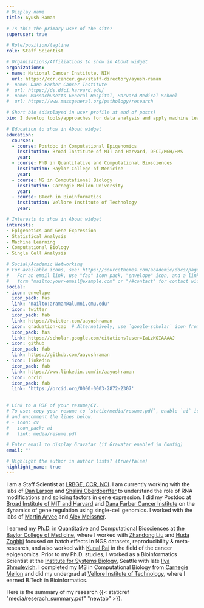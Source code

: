 ```yaml
---
# Display name
title: Ayush Raman

# Is this the primary user of the site?
superuser: true

# Role/position/tagline
role: Staff Scientist

# Organizations/Affiliations to show in About widget
organizations:
- name: National Cancer Institute, NIH
  url: https://ccr.cancer.gov/staff-directory/ayush-raman
#- name: Dana Farber Cancer Institute
#  url: https://ds.dfci.harvard.edu/
#- name: Massachusetts General Hospital, Harvard Medical School
#  url: https://www.massgeneral.org/pathology/research

# Short bio (displayed in user profile at end of posts)
bio: I develop tools/approaches for data analysis and apply machine learning algorithms to understand biology.

# Education to show in About widget
education:
  courses:
  - course: Postdoc in Computational Epigenomics
    institution: Broad Institute of MIT and Harvard, DFCI/MGH/HMS
    year: 
  - course: PhD in Quantitative and Computational Biosciences
    institution: Baylor College of Medicine
    year: 
  - course: MS in Computational Biology
    institution: Carnegie Mellon University
    year: 
  - course: BTech in Bioinformatics
    institution: Vellore Institute of Technology
    year: 

# Interests to show in About widget
interests:
- Epigenetics and Gene Expression
- Statistical Analysis
- Machine Learning
- Computational Biology
- Single Cell Analysis

# Social/Academic Networking
# For available icons, see: https://sourcethemes.com/academic/docs/page-builder/#icons
#   For an email link, use "fas" icon pack, "envelope" icon, and a link in the
#   form "mailto:your-email@example.com" or "/#contact" for contact widget.
social:
- icon: envelope
  icon_pack: fas
  link: 'mailto:araman@alumni.cmu.edu'
- icon: twitter
  icon_pack: fab
  link: https://twitter.com/aayushraman
- icon: graduation-cap  # Alternatively, use `google-scholar` icon from `ai` icon pack
  icon_pack: fas
  link: https://scholar.google.com/citations?user=IaLzKOIAAAAJ
- icon: github
  icon_pack: fab
  link: https://github.com/aayushraman
- icon: linkedin
  icon_pack: fab
  link: https://www.linkedin.com/in/aayushraman
- icon: orcid
  icon_pack: fab
  link: 'https://orcid.org/0000-0003-2872-2307'
 

# Link to a PDF of your resume/CV.
# To use: copy your resume to `static/media/resume.pdf`, enable `ai` icons in `params.toml`, 
# and uncomment the lines below.
# - icon: cv
#   icon_pack: ai
#   link: media/resume.pdf

# Enter email to display Gravatar (if Gravatar enabled in Config)
email: ""

# Highlight the author in author lists? (true/false)
highlight_name: true
---
```


I am a Staff Scientist at [LRBGE, CCR, NCI](https://ccr.cancer.gov/laboratory-of-receptor-biology-and-gene-expression). I am currently working with the labs of [Dan Larson](https://ccr.cancer.gov/staff-directory/daniel-r-larson) and [Shalini Oberdoerffer](https://ccr.cancer.gov/staff-directory/shalini-oberdoerffer) to understand the role of RNA modifications and splicing factors in gene expression. I did my Postdoc at [Broad Institute of MIT and Harvard](https://broadinstitute.org/) and [Dana Farber Cancer Institute](https://ds.dfci.harvard.edu/) on the dynamics of gene regulation using single-cell genomics. I worked with the labs of [Martin Aryee](https://aryee.mgh.harvard.edu/) and [Alex Meissner](https://hscrb.harvard.edu/people/alexander-meissner/).   

I earned my Ph.D. in Quantitative and Computational Biosciences at the [Baylor College of Medicine](https://www.bcm.edu/education/graduate-school-of-biomedical-sciences/programs/quantitative-computational-biosciences), where I worked with [Zhandong Liu](http://liuzlab.org/) and [Huda Zoghbi](https://www.bcm.edu/research/labs-and-centers/faculty-labs/huda-zoghbi-lab) focused on batch effects in NGS datasets, reproducibility & meta-research, and also worked with [Kunal Rai](https://www.mdanderson.org/research/departments-labs-institutes/labs/rai-laboratory.html) in the field of the cancer epigenomics. Prior to my Ph.D. studies, I worked as a Bioinformatics Scientist at the [Institute for Systems Biology](https://isbscience.org/), Seattle with late [Ilya Shmulevich](https://isbscience.org/bio/ilya-shmulevich-phd/). I completed my MS in Computational Biology from [Carnegie Mellon](https://www.cmu.edu/ms-compbio/) and did my undergrad at [Vellore Institute of Technology](https://vit.ac.in/), where I earned B.Tech in Bioinformatics.

Here is the summary of my research {{< staticref "media/reserach_summary.pdf" "newtab" >}}.